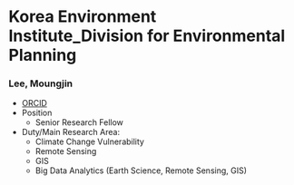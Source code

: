 # Korea Environment Institute_Division for Environmental Planning
### Lee, Moungjin 
- [ORCID](https://orcid.org/0000-0002-1226-3460)
- Position
  - Senior Research Fellow
- Duty/Main Research Area:
  - Climate Change Vulnerability
  - Remote Sensing
  - GIS
  - Big Data Analytics (Earth Science, Remote Sensing, GIS)



<!--
**KEI-EnvironmentalPlanning/KEI-EnvironmentalPlanning** is a ✨ _special_ ✨ repository because its `README.md` (this file) appears on your GitHub profile.

Here are some ideas to get you started:

- 🔭 I’m currently working on ...
- 🌱 I’m currently learning ...
- 👯 I’m looking to collaborate on ...
- 🤔 I’m looking for help with ...
- 💬 Ask me about ...
- 📫 How to reach me: ...
- 😄 Pronouns: ...
- ⚡ Fun fact: ...
-->
